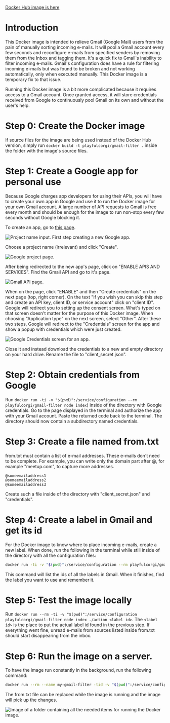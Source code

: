 [Docker Hub image is here](https://hub.docker.com/r/playfulcorgi/gmail-filter/)

# Introduction
This Docker image is intended to relieve Gmail (Google Mail) users from the pain of manually sorting incoming e-mails. It will pool a Gmail account every few seconds and reconfigure e-mails from specified senders by removing them from the Inbox and tagging them. It's a quick fix to Gmail's inability to filter incoming e-mails. Gmail's configuration does have a rule for filtering incoming e-mails but was found to be broken and not working automatically, only when executed manually. This Docker image is a temporary fix to that issue.

Running this Docker image is a bit more complicated because it requires access to a Gmail account. Once granted access, it will store credentials received from Google to continuously pool Gmail on its own and without the user's help.

# Step 0: Create the Docker image
If source files for the image are being used instead of the Docker Hub version, simply run `docker build -t playfulcorgi/gmail-filter .` inside the folder with the image's source files.

# Step 1: Create a Google app for personal use
Because Google charges app developers for using their APIs, you will have to create your own app in Google and use it to run the Docker image for your own Gmail account. A large number of API requests to Gmail is free every month and should be enough for the image to run non-stop every few seconds without Google blocking it.

To create an app, go to [this page](https://console.developers.google.com/projectcreate).

![Project name input. First step creating a new Google app.](https://gottocode.com/media/google-developers-new-project-step-1.png "Step 1")

Choose a project name (irrelevant) and click "Create".

![Google project page.](https://gottocode.com/media/google-developers-new-project-step-2.png "Step 2")

After being redirected to the new app's page, click on "ENABLE APIS AND SERVICES". Find the Gmail API and go to it's page.

![Gmail API page.](https://gottocode.com/media/google-developers-new-project-step-3.png "Step 3")

When on the page, click "ENABLE" and then "Create credentials" on the next page (top, right corner).
On the text "If you wish you can skip this step and create an API key, client ID, or service account" click on "client ID". Google will redirect you to setting up the consent screen. What's typed on that screen doesn't matter for the purpose of this Docker image. When choosing "Application type" on the next screen, select "Other". After these two steps, Google will redirect to the "Credentials" screen for the app and show a popup with credentials which were just created.

![Google Credentials screen for an app.](https://gottocode.com/media/google-developers-new-project-step-4.png "Step 4")

Close it and instead download the credentials to a new and empty directory on your hard drive. Rename the file to "client_secret.json".

# Step 2: Obtain credentials from Google
Run `docker run -ti -v "$(pwd)":/service/configuration --rm playfulcorgi/gmail-filter node index`) inside of the directory with Google credentials. Go to the page displayed in the terminal and authorize the app with your Gmail account. Paste the returned code back to the terminal. The directory should now contain a subdirectory named credentials.

# Step 3: Create a file named from.txt
from.txt must contain a list of e-mail addresses. These e-mails don't need to be complete. For example, you can write only the domain part after @, for example "meetup.com", to capture more addresses.
```text
@someemailaddress1
@someemailaddress2
@someemailaddress3
```
Create such a file inside of the directory with "client_secret.json" and "credentials".

# Step 4: Create a label in Gmail and get its id
For the Docker image to know where to place incoming e-mails, create a new label. When done, run the following in the terminal while still inside of the directory with all the configuration files:
```bash
docker run -ti -v "$(pwd)":/service/configuration --rm playfulcorgi/gmail-filter node index ./labels
```
This command will list the ids of all the labels in Gmail. When it finishes, find the label you want to use and remember it.

# Step 5: Test the image locally
Run `docker run --rm -ti -v "$(pwd)":/service/configuration playfulcorgi/gmail-filter node index ./action <label id>`. The `<label id>` is the place to put the actual label id found in the previous step. If everything went fine, unread e-mails from sources listed inside from.txt should start disappearing from the inbox.

# Step 6: Run the image on a server.
To have the image run constantly in the background, run the following command:
```bash
docker run --rm --name my-gmail-filter -tid -v "$(pwd)":/service/configuration playfulcorgi/gmail-filter node index ./action <label id>`
```

The from.txt file can be replaced while the image is running and the image will pick up the changes.

![Image of a folder containing all the needed items for running the Docker image.](https://gottocode.com/media/google-developers-new-project-step-5.png "Final directory contents.")